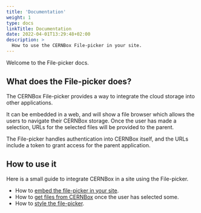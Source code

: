 ```yaml
---
title: 'Documentation'
weight: 1
type: docs
linkTitle: Documentation
date: 2022-04-01T13:29:48+02:00
description: >
  How to use the CERNBox File-picker in your site.
---
```


Welcome to the File-picker docs.

## What does the File-picker does?

The CERNBox File-picker provides a way to integrate the cloud storage into other
applications.

It can be embedded in a web, and will show a file browser which allows the users
to navigate their CERNBox storage. Once the user has made a selection, URLs for
the selected files will be provided to the parent.

The File-picker handles authentication into CERNBox itself, and the URLs include
a token to grant access for the parent application.

## How to use it

Here is a small guide to integrate CERNBox in a site using the File-picker.

- How to [embed the file-picker in your site](embedding).
- How to [get files from CERNBox](data) once the user has selected some.
- How to [style the file-picker](style).
